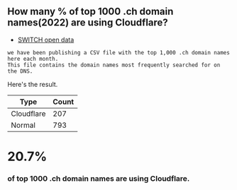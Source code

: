 ## How many % of top 1000 .ch domain names(2022) are using Cloudflare?

- [SWITCH open data](https://www.switch.ch/open-data/)
```
we have been publishing a CSV file with the top 1,000 .ch domain names here each month.
This file contains the domain names most frequently searched for on the DNS.
```

Here's the result.


| Type | Count |
| --- | --- | 
| Cloudflare | 207 |
| Normal | 793 |


# 20.7%
### of top 1000 .ch domain names are using Cloudflare.

